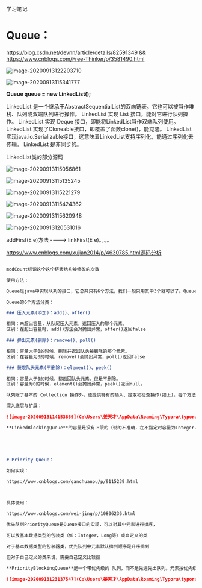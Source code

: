 学习笔记

# Queue：

https://blog.csdn.net/devnn/article/details/82591349  && https://www.cnblogs.com/Free-Thinker/p/3581490.html

![image-20200913122203710](C:\Users\姜天才\AppData\Roaming\Typora\typora-user-images\image-20200913122203710.png)

![image-20200913115341777](C:\Users\姜天才\AppData\Roaming\Typora\typora-user-images\image-20200913115341777.png)

**Queue queue = new LinkedList();**  

LinkedList 是一个继承于AbstractSequentialList的双向链表。它也可以被当作堆栈、队列或双端队列进行操作。
LinkedList 实现 List 接口，能对它进行队列操作。
LinkedList 实现 Deque 接口，即能将LinkedList当作双端队列使用。
LinkedList 实现了Cloneable接口，即覆盖了函数clone()，能克隆。
LinkedList 实现java.io.Serializable接口，这意味着LinkedList支持序列化，能通过序列化去传输。
LinkedList 是非同步的。

LinkedList类的部分源码

![image-20200913115056861](C:\Users\姜天才\AppData\Roaming\Typora\typora-user-images\image-20200913115056861.png)

![image-20200913115135245](C:\Users\姜天才\AppData\Roaming\Typora\typora-user-images\image-20200913115135245.png)

![image-20200913115221279](C:\Users\姜天才\AppData\Roaming\Typora\typora-user-images\image-20200913115221279.png)

![image-20200913115424362](C:\Users\姜天才\AppData\Roaming\Typora\typora-user-images\image-20200913115424362.png)

![image-20200913115620948](C:\Users\姜天才\AppData\Roaming\Typora\typora-user-images\image-20200913115620948.png)

![image-20200913120531016](C:\Users\姜天才\AppData\Roaming\Typora\typora-user-images\image-20200913120531016.png)

addFirst(E e)方法 ---->  linkFirst(E e)。。。。

https://www.cnblogs.com/xujian2014/p/4630785.html源码分析

```详见LinkedList源码分析.md

modCount标识这个这个链表结构被修改的次数

使用方法：

Queue是java中实现队列的接口，它总共只有6个方法，我们一般只用其中3个就可以了。Queue的实现类有LinkedList和PriorityQueue。最常用的实现类是LinkedList。

Queue的6个方法分类：

### 压入元素(添加)：add()、offer()

相同：未超出容量，从队尾压入元素，返回压入的那个元素。
区别：在超出容量时，add()方法会对抛出异常，offer()返回false

### 弹出元素(删除)：remove()、poll()

相同：容量大于0的时候，删除并返回队头被删除的那个元素。
区别：在容量为0的时候，remove()会抛出异常，poll()返回false

### 获取队头元素(不删除)：element()、peek()

相同：容量大于0的时候，都返回队头元素。但是不删除。
区别：容量为0的时候，element()会抛出异常，peek()返回null。

队列除了基本的 Collection 操作外，还提供特有的插入、提取和检查操作(如上)。每个方法都存在两种形式：一种抛出异常（操作失败时），另一种返回一个特殊值（null 或 false，具体取决于操作）。插入操作的后一种形式是用于专门为有容量限制的 Queue 实现设计的；在大多数实现中，插入操作不会失败。

深入底层与扩展：

![image-20200913114153869](C:\Users\姜天才\AppData\Roaming\Typora\typora-user-images\image-20200913114153869.png)

**LinkedBlockingQueue**的容量是没有上限的（说的不准确，在不指定时容量为Integer.MAX_VALUE，不要然的话在put时怎么会受阻呢），但是也可以选择指定其最大容量，它是基于链表的队列，此队列按 FIFO（先进先出）排序元素。





# Priority Queue：

如何实现：

https://www.cnblogs.com/ganchuanpu/p/9115239.html



具体使用：

https://www.cnblogs.com/wei-jing/p/10806236.html

优先队列PriorityQueue是Queue接口的实现，可以对其中元素进行排序，

可以放基本数据类型的包装类（如：Integer，Long等）或自定义的类

对于基本数据类型的包装器类，优先队列中元素默认排列顺序是升序排列

但对于自己定义的类来说，需要自己定义比较器

**PriorityBlockingQueue**是一个带优先级的 队列，而不是先进先出队列。元素按优先级顺序被移除，该队列也没有上限（看了一下源码，PriorityBlockingQueue是对 PriorityQueue的再次包装，是基于堆数据结构的，而PriorityQueue是没有容量限制的，与ArrayList一样，所以在优先阻塞 队列上put时是不会受阻的。虽然此队列逻辑上是无界的，但是由于资源被耗尽，所以试图执行添加操作可能会导致 OutOfMemoryError），但是如果队列为空，那么取元素的操作take就会阻塞，所以它的检索操作take是受阻的。另外，往入该队列中的元 素要具有比较能力。

![image-20200913123137547](C:\Users\姜天才\AppData\Roaming\Typora\typora-user-images\image-20200913123137547.png)